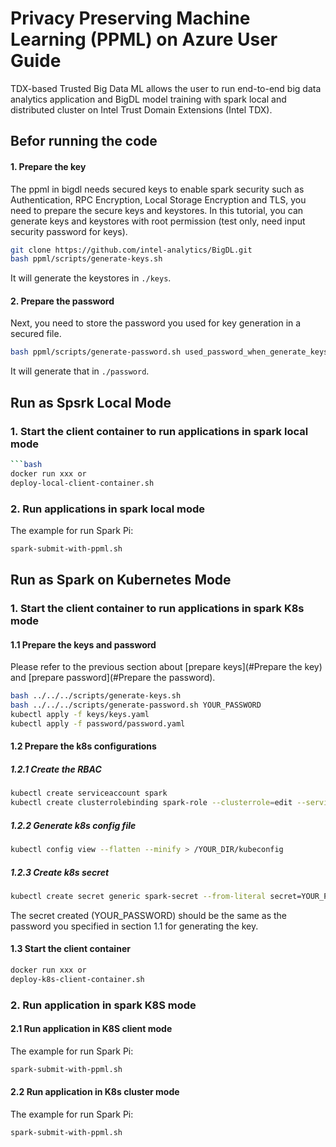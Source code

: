 # Privacy Preserving Machine Learning (PPML) on Azure User Guide

TDX-based Trusted Big Data ML allows the user to run end-to-end big data analytics application and BigDL model training with spark local and distributed cluster on Intel Trust Domain Extensions (Intel TDX).

## Befor running the  code
#### 1. Prepare the key
The ppml in bigdl needs secured keys to enable spark security such as Authentication, RPC Encryption, Local Storage Encryption and TLS, you need to prepare the secure keys and keystores. In this tutorial, you can generate keys and keystores with root permission (test only, need input security password for keys).

```bash
git clone https://github.com/intel-analytics/BigDL.git
bash ppml/scripts/generate-keys.sh
```
It will generate the keystores in `./keys`.
#### 2. Prepare the password
Next, you need to store the password you used for key generation in a secured file.

```bash
bash ppml/scripts/generate-password.sh used_password_when_generate_keys
```
It will generate that in `./password`.

## Run as Spsrk Local Mode
### 1. Start the client container to run applications in spark local mode
```bash
```bash
docker run xxx or
deploy-local-client-container.sh
```
### 2. Run applications in spark local mode
The example for run Spark Pi:
```bash
spark-submit-with-ppml.sh
```

## Run as Spark on Kubernetes Mode
### 1. Start the client container to run applications in spark K8s mode
#### 1.1 Prepare the keys and password
Please refer to the previous section about [prepare keys](#Prepare the key) and [prepare password](#Prepare the password).

```bash
bash ../../../scripts/generate-keys.sh
bash ../../../scripts/generate-password.sh YOUR_PASSWORD
kubectl apply -f keys/keys.yaml
kubectl apply -f password/password.yaml
```
#### 1.2 Prepare the k8s configurations
##### 1.2.1 Create the RBAC
```bash
kubectl create serviceaccount spark
kubectl create clusterrolebinding spark-role --clusterrole=edit --serviceaccount=default:spark --namespace=default
```
##### 1.2.2 Generate k8s config file
```bash
kubectl config view --flatten --minify > /YOUR_DIR/kubeconfig
```
##### 1.2.3 Create k8s secret
```bash
kubectl create secret generic spark-secret --from-literal secret=YOUR_PASSWORD
```
The secret created (YOUR_PASSWORD) should be the same as the password you specified in section 1.1 for generating the key.

#### 1.3 Start the client container

```bash
docker run xxx or
deploy-k8s-client-container.sh
```
### 2. Run application in spark K8S mode
#### 2.1 Run application in K8S client mode
The example for run Spark Pi:
```bash
spark-submit-with-ppml.sh 
```
#### 2.2 Run application in K8s cluster mode
The example for run Spark Pi:
```bash
spark-submit-with-ppml.sh
```
